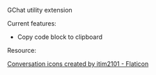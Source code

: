 GChat utility extension

Current features:

- Copy code block to clipboard

Resource:

<a href="https://www.flaticon.com/free-icons/conversation" title="conversation icons">Conversation icons created by itim2101 - Flaticon</a>
